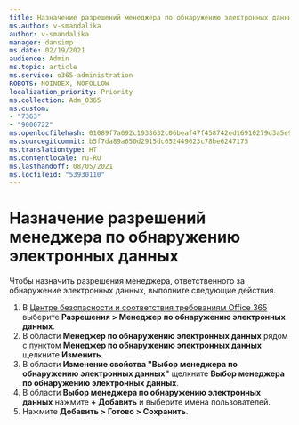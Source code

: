 ```yaml
---
title: Назначение разрешений менеджера по обнаружению электронных данных
ms.author: v-smandalika
author: v-smandalika
manager: dansimp
ms.date: 02/19/2021
audience: Admin
ms.topic: article
ms.service: o365-administration
ROBOTS: NOINDEX, NOFOLLOW
localization_priority: Priority
ms.collection: Adm_O365
ms.custom:
- "7363"
- "9000722"
ms.openlocfilehash: 01089f7a092c1933632c06beaf47f458742ed16910279d3a5e90a35503bd1cbf
ms.sourcegitcommit: b5f7da89a650d2915dc652449623c78be6247175
ms.translationtype: HT
ms.contentlocale: ru-RU
ms.lasthandoff: 08/05/2021
ms.locfileid: "53930110"
---
```

# <a name="assign-ediscovery-manager-permissions"></a>Назначение разрешений менеджера по обнаружению электронных данных

Чтобы назначить разрешения менеджера, ответственного за обнаружение электронных данных, выполните следующие действия.

1. В [Центре безопасности и соответствия требованиям Office 365](https://sip.protection.office.com/) выберите **Разрешения > Менеджер по обнаружению электронных данных**.
2. В области **Менеджер по обнаружению электронных данных** рядом с пунктом **Менеджер по обнаружению электронных данных** щелкните **Изменить**.
3. В области **Изменение свойства "Выбор менеджера по обнаружению электронных данных"** щелкните **Выбор менеджера по обнаружению электронных данных**.
4. В области **Выбор менеджера по обнаружению электронных данных** нажмите **+ Добавить** и выберите имена пользователей.
5. Нажмите **Добавить > Готово > Сохранить**.